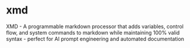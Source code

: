# xmd
XMD - A programmable markdown processor that adds variables, control flow, and system commands to markdown while maintaining 100% valid syntax - perfect for AI prompt engineering and automated documentation
